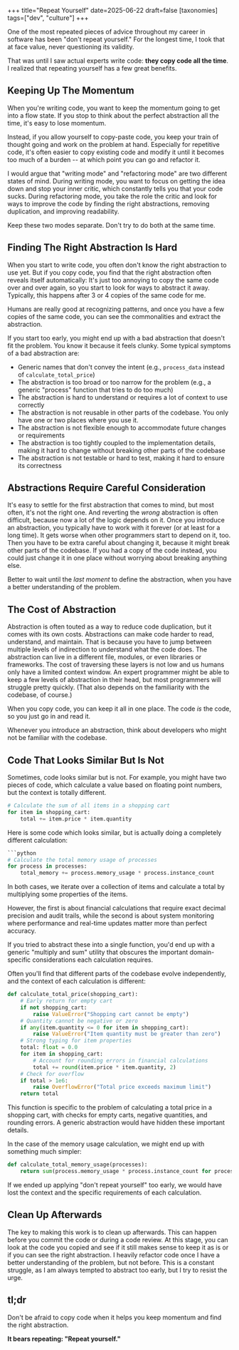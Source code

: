 +++
title="Repeat Yourself"
date=2025-06-22
draft=false
[taxonomies]
tags=["dev", "culture"]
+++

One of the most repeated pieces of advice throughout my career in software has been "don't repeat yourself." 
For the longest time, I took that at face value, never questioning its validity.

That was until I saw actual experts write code: **they copy code all the time**.
I realized that repeating yourself has a few great benefits.

## Keeping Up The Momentum

When you're writing code, you want to keep the momentum going to get into a flow state.
If you stop to think about the perfect abstraction all the time, it's easy to lose momentum.

Instead, if you allow yourself to copy-paste code, you keep your train of thought going and work on the problem at hand.
Especially for repetitive code, it's often easier to copy existing code and modify it until it becomes too much of a burden -- at which point you can go and refactor it. 

I would argue that "writing mode" and "refactoring mode" are two different states of mind.
During writing mode, you want to focus on getting the idea down and stop your inner critic, which constantly tells you that your code sucks.
During refactoring mode, you take the role the critic and look for ways to improve the code by finding the right abstractions, removing duplication, and improving readability.

Keep these two modes separate.
Don't try to do both at the same time.

## Finding The Right Abstraction Is Hard

When you start to write code, you often don't know the right abstraction to use yet.
But if you copy code, you find that the right abstraction often reveals itself automatically:
It's just too annoying to copy the same code over and over again, so you start to look for ways to abstract it away. 
Typically, this happens after 3 or 4 copies of the same code for me.

Humans are really good at recognizing patterns, and once you have a few copies of the same code, you can see the commonalities and extract the abstraction.

If you start too early, you might end up with a bad abstraction that doesn't fit the problem.
You know it because it feels clunky.
Some typical symptoms of a bad abstraction are: 
- Generic names that don't convey the intent (e.g., `process_data` instead of `calculate_total_price`)
- The abstraction is too broad or too narrow for the problem (e.g., a generic "process" function that tries to do too much)
- The abstraction is hard to understand or requires a lot of context to use correctly
- The abstraction is not reusable in other parts of the codebase. You only have one or two places where you use it.
- The abstraction is not flexible enough to accommodate future changes or requirements
- The abstraction is too tightly coupled to the implementation details, making it hard to change without breaking other parts of the codebase
- The abstraction is not testable or hard to test, making it hard to ensure its correctness

## Abstractions Require Careful Consideration 

It's easy to settle for the first abstraction that comes to mind, but most often, it's not the right one.
And reverting the *wrong* abstraction is often difficult, because now a lot of the logic depends on it.
Once you introduce an abstraction, you typically have to work with it forever (or at least for a long time).
It gets worse when other programmers start to depend on it, too.
Then you have to be extra careful about changing it, because it might break other parts of the codebase.
If you had a copy of the code instead, you could just change it in one place without worrying about breaking anything else.

Better to wait until the *last moment* to define the abstraction, when you have a better understanding of the problem.

## The Cost of Abstraction

Abstraction is often touted as a way to reduce code duplication, but it comes with its own costs.
Abstractions can make code harder to read, understand, and maintain.
That is because you have to jump between multiple levels of indirection to understand what the code does.
The abstraction can live in a different file, modules, or even libraries or frameworks.
The cost of traversing these layers is not low and us humans only have a limited context window.
An expert programmer might be able to keep a few levels of abstraction in their head, but most programmers will struggle pretty quickly.
(That also depends on the familiarity with the codebase, of course.)

When you copy code, you can keep it all in one place.
The code *is* the code, so you just go in and read it.

Whenever you introduce an abstraction, think about developers who might not be familiar with the codebase.

## Code That Looks Similar But Is Not

Sometimes, code looks similar but is not.
For example, you might have two pieces of code, which calculate a value based on floating point numbers,
but the context is totally different.

```python
# Calculate the sum of all items in a shopping cart 
for item in shopping_cart:
    total += item.price * item.quantity
```

Here is some code which looks similar, but is actually doing a completely different calculation:

```python
```python
# Calculate the total memory usage of processes
for process in processes:
    total_memory += process.memory_usage * process.instance_count
```

In both cases, we iterate over a collection of items and calculate a total by multiplying some properties of the items.

However, the first is about financial calculations that require exact decimal precision and audit trails, while the second is about system monitoring where performance and real-time updates matter more than perfect accuracy.

If you tried to abstract these into a single function, you'd end up with a generic "multiply and sum" utility that obscures the important domain-specific considerations each calculation requires.

Often you'll find that different parts of the codebase evolve independently, and the context of each calculation is different:

```python
def calculate_total_price(shopping_cart):
    # Early return for empty cart
    if not shopping_cart:
        raise ValueError("Shopping cart cannot be empty")
    # Quantity cannot be negative or zero
    if any(item.quantity <= 0 for item in shopping_cart):
        raise ValueError("Item quantity must be greater than zero")
    # Strong typing for item properties
    total: float = 0.0
    for item in shopping_cart:
        # Account for rounding errors in financial calculations
        total += round(item.price * item.quantity, 2)
    # Check for overflow
    if total > 1e6:
        raise OverflowError("Total price exceeds maximum limit")
    return total
```

This function is specific to the problem of calculating a total price in a shopping cart, with checks for empty carts, negative quantities, and rounding errors.
A generic abstraction would have hidden these important details.

In the case of the memory usage calculation, we might end up with something much simpler:

```python
def calculate_total_memory_usage(processes):
    return sum(process.memory_usage * process.instance_count for process in processes)
```

If we ended up applying "don't repeat yourself" too early, we would have lost the context and the specific requirements of each calculation.

## Clean Up Afterwards

The key to making this work is to clean up afterwards.
This can happen before you commit the code or during a code review.
At this stage, you can look at the code you copied and see if it still makes sense to keep it as is or if you can see the right abstraction.
I heavily refactor code once I have a better understanding of the problem, but not before.
This is a constant struggle, as I am always tempted to abstract too early, but I try to resist the urge.

## tl;dr

Don't be afraid to copy code when it helps you keep momentum and find the right abstraction.

**It bears repeating: "Repeat yourself."**
 